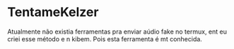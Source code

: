 # TentameKelzer
Atualmente não existia ferramentas pra enviar aúdio fake no termux, ent eu criei esse método e n kibem. Pois esta ferramenta é mt conhecida.
